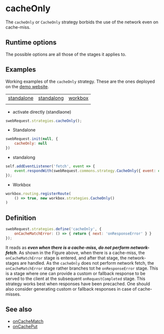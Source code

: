 # cacheOnly
The `cacheOnly` or `CacheOnly` strategy borbids the use of the network even on cache-miss.


## Runtime options
The possible options are all those of the stages it applies to.

## Examples
Working examples of the `cacheOnly` strategy. These are the ones deployed on the [demo website](https://swebrequest.doitsec.net/sqwrstrategies.htm). 

||||
|--|--|--|
[standalone](../examples/cacheOnly.js) | [standalong](../examples/ucacheOnly.js) | [workbox](../examples/wcacheOnly.js)
|||

- activate directly (standlaone)
```javascript
swebRequest.strategies.cacheOnly();
```
- Standalone
```javascript
swebRequest.init(null, {
    cacheOnly: null
})
```
- standalong
```javascript
self.addEventListener('fetch', event => {
    event.respondWith(swebRequest.commons.strategy.CacheOnly({ event: event }))
});
```
- Workbox
```javascript
workbox.routing.registerRoute(
    () => true, new workbox.strategies.CacheOnly()
)
```

## Definition
```javascript
swebRequest.strategies.define('cacheOnly', {
    onCacheMatchError: () => { return { next: 'onResponseError' } }
});
```
It reads as ***even when there is a cache-miss, do not perform network-fetch***. As shown in the Figure above, when there is a cache-miss, the `onCacheMatchError` stage is entered, and after that stage, the network-stages are handled. As the `cacheOnly` does not perform network fetch, the `onCacheMatchError` stage rather branches tot he `onResponseError` stage. This is a stage where one can provide a custom or fallback response to be served to the client at the subsequent `onRequestCompleted` stage.
This strategy works best when responses have been precached. One should also consider generating custom or fallback responses in case of cache-misses. 


## See also 
- [onCacheMatch](../stages/onCacheMatch.md)
- [onCachePut](../stages/onCachePut.md)
